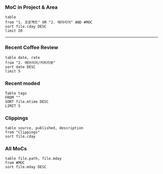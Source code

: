 ### MoC in Project & Area
```dataview
table
from "1. 프로젝트" OR "2. 에어리어" AND #MOC
sort file.cday DESC
limit 20
```
- - -

### Recent Coffee Review
```dataview
table date, rate
from "2. 에어리어/커피리뷰"
sort date DESC
limit 5
```
### Recent moded
```dataview
Table tags
FROM ""
SORT file.mtime DESC
LIMIT 5
```
### Clippings
```dataview
table source, published, description
from "Clippings"
sort file.cday
```
### All MoCs
```dataview
table file.path, file.mday
from #MOC
sort file.mday DESC
```